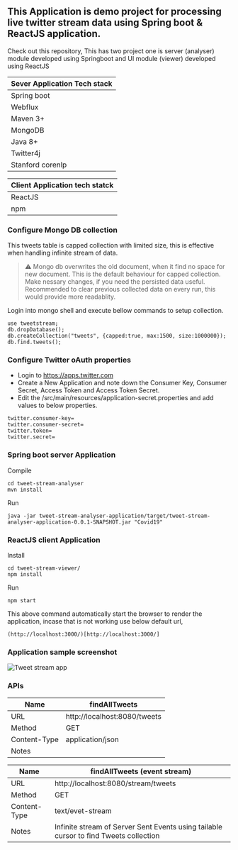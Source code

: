## This Application is demo project for processing live twitter stream data using Spring boot & ReactJS application.

Check out this repository, 
This has two project one is server (analyser) module developed using Springboot and UI module (viewer) developed using ReactJS

| Sever Application Tech stack |
|---|
| Spring boot|
| Webflux |
| Maven 3+|
| MongoDB |
| Java 8+ |
| Twitter4j |
| Stanford corenlp|

| Client Application tech statck |
|---|
| ReactJS | 
| npm |

### Configure Mongo DB collection

This tweets table is capped collection with limited size, this is effective when handling infinite stream of data.
> :warning: Mongo db overwrites the old document, when it find no space for new document. This is the default behaviour for capped collection. Make nessary changes, if you need the persisted data useful.
Recommended to clear previous collected data on every run, this would provide more readablity.


Login into mongo shell and execute bellow commands to setup collection.

```
use tweetstream;
db.dropDatabase();
db.createCollection("tweets", {capped:true, max:1500, size:1000000});
db.find.tweets();
```


### Configure Twitter oAuth properties

- Login to https://apps.twitter.com
- Create a New Application and note down the Consumer Key, Consumer Secret, Access Token and Access Token Secret.
- Edit the /src/main/resources/application-secret.properties and add values to below properties.
```
twitter.consumer-key=
twitter.consumer-secret=
twitter.token=
twitter.secret=
```


### Spring boot server Application
Compile
```
cd tweet-stream-analyser
mvn install
```
Run
```
java -jar tweet-stream-analyser-application/target/tweet-stream-analyser-application-0.0.1-SNAPSHOT.jar "Covid19"
```

### ReactJS client Application 
Install
```
cd tweet-stream-viewer/
npm install
```
Run
```
npm start
```
This above command automatically start the browser to render the application, incase that is not working use below default url,
```
(http://localhost:3000/)[http://localhost:3000/]
```
### Application sample screenshot
![Tweet stream app](http://ranraj.github.io/app_screenshots/covid_tweet_analyser_medium.png)

### APIs
|Name| findAllTweets |
|---|---|
|URL | http://localhost:8080/tweets|
|Method | GET |
|Content-Type | application/json|
|Notes|| 


|Name| findAllTweets (event stream) |
|---|---|
|URL | http://localhost:8080/stream/tweets|
|Method | GET |
|Content-Type | text/evet-stream|
|Notes|Infinite stream of Server Sent Events using tailable cursor to find Tweets collection|
